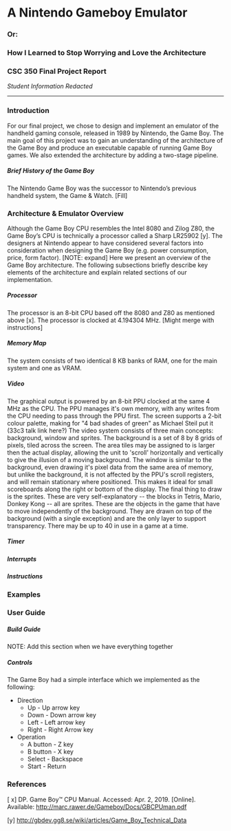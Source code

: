 # A Nintendo Gameboy Emulator
### Or:
### How I Learned to Stop Worrying and Love the Architecture

### CSC 350 Final Project Report

*Student Information Redacted*

***

### Introduction
For our final project, we chose to design and implement an emulator of the handheld gaming console, released in 1989 by Nintendo, the Game Boy. The main goal of this project was to gain an understanding of the architecture of the Game Boy and produce an executable capable of running Game Boy games. We also extended the architecture by adding a two-stage pipeline.


##### Brief History of the Game Boy
The Nintendo Game Boy was the successor to Nintendo’s previous handheld system, the Game & Watch. [Fill]

### Architecture & Emulator Overview
Although the Game Boy CPU resembles the Intel 8080 and Zilog Z80, the Game Boy’s CPU is technically a processor called a Sharp LR25902 [y]. The designers at Nintendo appear to have considered several factors into consideration when designing the Game Boy (e.g. power consumption, price, form factor). [NOTE: expand] Here we present an overview of the Game Boy architecture. The following subsections briefly describe key elements of the architecture and explain related sections of our implementation.

##### Processor
The processor is an 8-bit CPU based off the 8080 and Z80 as mentioned above [x]. The processor is clocked at 4.194304 MHz. [Might merge with instructions]

##### Memory Map
The system consists of two identical 8 KB banks of RAM, one for the main system and one as VRAM.

##### Video
The graphical output is powered by an 8-bit PPU clocked at the same 4 MHz as the CPU. The PPU manages it's own memory, with any writes from the CPU needing to pass through the PPU first. The screen supports a 2-bit colour palette, making for "4 bad shades of green" as Michael Steil put it (33c3 talk link here?)
The video system consists of three main concepts: background, window and sprites. The background is a set of 8 by 8 grids of pixels, tiled across the screen. The area tiles may be assigned to is larger then the actual display, allowing the unit to 'scroll' horizontally and vertically to give the illusion of a moving background. The window is similar to the background, even drawing it's pixel data from the same area of memory, but unlike the background, it is not affected by the PPU's scroll registers, and will remain stationary where positioned. This makes it ideal for small scoreboards along the right or bottom of the display. The final thing to draw is the sprites. These are very self-explanatory -- the blocks in Tetris, Mario, Donkey Kong -- all are sprites. These are the objects in the game that have to move independently of the background. They are drawn on top of the background (with a single exception) and are the only layer to support transparency. There may be up to 40 in use in a game at a time.

##### Timer

##### Interrupts

##### Instructions

### Examples

### User Guide
##### Build Guide
NOTE: Add this section when we have everything together

##### Controls
The Game Boy had a simple interface which we implemented as the following:
- Direction
    - Up - Up arrow key
    - Down - Down arrow key
    - Left - Left arrow key
    - Right - Right Arrow key
- Operation
    - A button - Z key
    - B button - X key
    - Select - Backspace
    - Start - Return

### References
[ x]	DP. Game Boy™ CPU Manual. Accessed: Apr. 2, 2019. [Online]. Available: http://marc.rawer.de/Gameboy/Docs/GBCPUman.pdf

[y]	http://gbdev.gg8.se/wiki/articles/Game_Boy_Technical_Data







